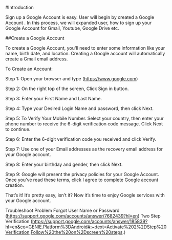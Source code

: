 #Introduction

Sign up a Google Account is easy. User will begin by created a Google Account . In this process, we will expanded user, how to sign up your Google Account for Gmail, Youtube, Google Drive etc.

##Create a Google Account

To create a Google Account, you'll need to enter some information like your name, birth date, and location. Creating a Google account will automatically create a Gmail email address.

To Create an Account:

Step 1: Open your browser and type (https://www.google.com)

Step 2: On the right top of the screen, Click Sign in button.

Step 3: Enter your First Name and Last Name.

Step 4: Type your Desired Login Name and password, then click Next.

Step 5: To Verify Your Mobile Number. Select your country, then enter your phone number to receive the 6-digit verification code message. Click Next to continue.

Step 6: Enter the 6-digit verification code you received and click Verify.

Step 7: Use one of your Email addresses as the recovery email address for your Google account.

Step 8: Enter your birthday and gender, then click Next.

Step 9: Google will present the privacy policies for your Google Account. Once you’ve read these terms, click I agree to complete Google account creation.

That’s it! It’s pretty easy, isn’t it? Now it’s time to enjoy Google services with your Google account.

Troubleshoot Problem
Forgot User Name or Passward (https://support.google.com/accounts/answer/7682439?hl=en)
Two Step Verification (https://support.google.com/accounts/answer/185839?hl=en&co=GENIE.Platform%3DAndroid#:~:text=Activate%202%2DStep%20Verification,Follow%20the%20on%2Dscreen%20steps.)
